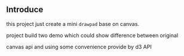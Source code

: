 ## Introduce


   this project just create a mini ``drawpad`` base on canvas.

project build two demo which could show difference between original 

canvas api and using some convenience provide by d3 API

